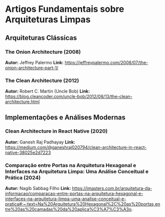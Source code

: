 # Artigos Fundamentais sobre Arquiteturas Limpas

## Arquiteturas Clássicas

### The Onion Architecture (2008)
**Autor:** Jeffrey Palermo
**Link:** https://jeffreypalermo.com/2008/07/the-onion-architecture-part-1/

### The Clean Architecture (2012) 
**Autor:** Robert C. Martin (Uncle Bob)
**Link:** https://blog.cleancoder.com/uncle-bob/2012/08/13/the-clean-architecture.html

## Implementações e Análises Modernas

### Clean Architecture in React Native (2020)
**Autor:** Ganesh Raj Padhayay
**Link:** https://medium.com/@ganeshraj020794/clean-architecture-in-react-native-38025e2d7223

### Comparação entre Portas na Arquitetura Hexagonal e Interfaces na Arquitetura Limpa: Uma Análise Conceitual e Prática (2024)
**Autor:** Nagib Sabbag Filho
**Link:** https://imasters.com.br/arquitetura-da-informacao/comparacao-entre-portas-na-arquitetura-hexagonal-e-interfaces-na-arquitetura-limpa-uma-analise-conceitual-e-pratica#:~:text=Na%20Arquitetura%20Hexagonal%2C%20as%20portas,entre%20as%20camadas%20da%20aplica%C3%A7%C3%A3o.
